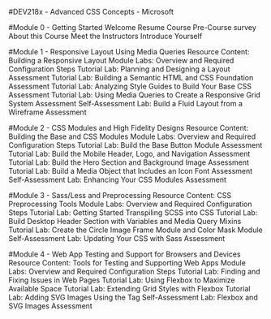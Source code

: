 #DEV218x - Advanced CSS Concepts - Microsoft

#Module 0 - Getting Started
Welcome
Resume Course 
Pre-Course survey
About this Course
Meet the Instructors
Introduce Yourself

#Module 1 - Responsive Layout Using Media Queries
Resource Content: Building a Responsive Layout
Module Labs: Overview and Required Configuration Steps
Tutorial Lab: Planning and Designing a Layout
Assessment
Tutorial Lab: Building a Semantic HTML and CSS Foundation
Assessment
Tutorial Lab: Analyzing Style Guides to Build Your Base CSS
Assessment
Tutorial Lab: Using Media Queries to Create a Responsive Grid System
Assessment
Self-Assessment Lab: Build a Fluid Layout from a Wireframe
Assessment

#Module 2 - CSS Modules and High Fidelity Designs
Resource Content: Building the Base and CSS Modules
Module Labs: Overview and Required Configuration Steps
Tutorial Lab: Build the Base Button Module
Assessment
Tutorial Lab: Build the Mobile Header, Logo, and Navigation
Assessment
Tutorial Lab: Build the Hero Section and Background Image
Assessment
Tutorial Lab: Build a Media Object that Includes an Icon Font
Assessment
Self-Assessment Lab: Enhancing Your CSS Modules
Assessment

#Module 3 - Sass/Less and Preprocessing
Resource Content: CSS Preprocessing Tools
Module Labs: Overview and Required Configuration Steps
Tutorial Lab: Getting Started Transpiling SCSS into CSS
Tutorial Lab: Build Desktop Header Section with Variables and Media Query Mixins
Tutorial Lab: Create the Circle Image Frame Module and Color Mask Module
Self-Assessment Lab: Updating Your CSS with Sass
Assessment

#Module 4 - Web App Testing and Support for Browsers and Devices
Resource Content: Tools for Testing and Supporting Web Apps
Module Labs: Overview and Required Configuration Steps
Tutorial Lab: Finding and Fixing Issues in Web Pages
Tutorial Lab: Using Flexbox to Maximize Available Space
Tutorial Lab: Extending Grid Styles with Flexbox
Tutorial Lab: Adding SVG Images Using the <picture> Tag
Self-Assessment Lab: Flexbox and SVG Images
Assessment 